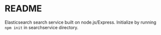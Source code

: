 # README

Elasticsearch search service built on node.js/Express. Initialize by running `npm init` in searchservice directory.
